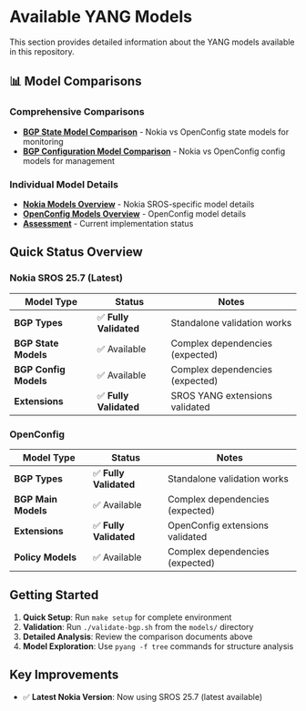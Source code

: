 # Available YANG Models

This section provides detailed information about the YANG models available in this repository.

## 📊 Model Comparisons

### Comprehensive Comparisons
- **[BGP State Model Comparison](bgp-state-comparison.md)** - Nokia vs OpenConfig state models for monitoring
- **[BGP Configuration Model Comparison](bgp-config-comparison.md)** - Nokia vs OpenConfig config models for management

### Individual Model Details
- **[Nokia Models Overview](nokia.md)** - Nokia SROS-specific model details
- **[OpenConfig Models Overview](openconfig.md)** - OpenConfig model details
- **[Assessment](assessment.md)** - Current implementation status

## Quick Status Overview

### Nokia SROS 25.7 (Latest)

| Model Type | Status | Notes |
|------------|--------|-------|
| **BGP Types** | ✅ **Fully Validated** | Standalone validation works |
| **BGP State Models** | ✅ Available | Complex dependencies (expected) |
| **BGP Config Models** | ✅ Available | Complex dependencies (expected) |
| **Extensions** | ✅ **Fully Validated** | SROS YANG extensions validated |

### OpenConfig

| Model Type | Status | Notes |
|------------|--------|-------|
| **BGP Types** | ✅ **Fully Validated** | Standalone validation works |
| **BGP Main Models** | ✅ Available | Complex dependencies (expected) |
| **Extensions** | ✅ **Fully Validated** | OpenConfig extensions validated |
| **Policy Models** | ✅ Available | Complex dependencies (expected) |

## Getting Started

1. **Quick Setup**: Run `make setup` for complete environment
2. **Validation**: Run `./validate-bgp.sh` from the `models/` directory  
3. **Detailed Analysis**: Review the comparison documents above
4. **Model Exploration**: Use `pyang -f tree` commands for structure analysis

## Key Improvements

- ✅ **Latest Nokia Version**: Now using SROS 25.7 (latest available)
